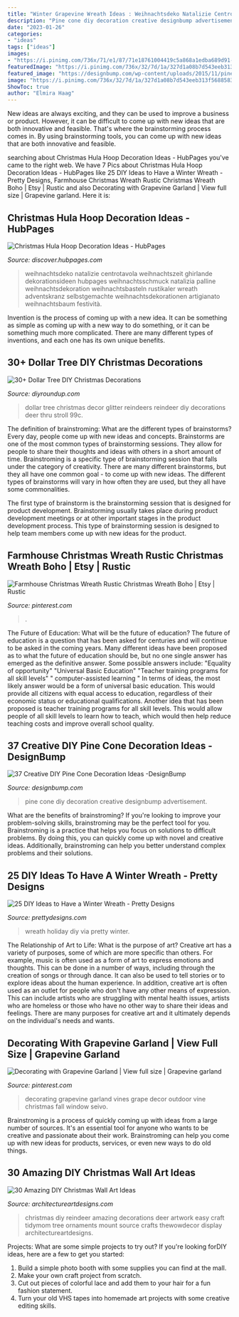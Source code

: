 ```yaml
---
title: "Winter Grapevine Wreath Ideas : Weihnachtsdeko Natalizie Centrotavola Weihnachtszeit Ghirlande Dekorationsideen Hubpages Weihnachtsschmuck Natalizia Palline Weihnachtsdekoration Weihnachtsbasteln Rustikaler Wreath Adventskranz Selbstgemachte Weihnachtsdekorationen Artigianato Weihnachtsbaum Festività"
description: "Pine cone diy decoration creative designbump advertisement"
date: "2023-01-26"
categories:
- "ideas"
tags: ["ideas"]
images:
- "https://i.pinimg.com/736x/71/e1/87/71e18761004419c5a868a1edba689d91--xmas-crafts-vines.jpg"
featuredImage: "https://i.pinimg.com/736x/32/7d/1a/327d1a08b7d543eeb313f5688583780c.jpg"
featured_image: "https://designbump.com/wp-content/uploads/2015/11/pine-crafts-fall-decor14.jpg"
image: "https://i.pinimg.com/736x/32/7d/1a/327d1a08b7d543eeb313f5688583780c.jpg"
ShowToc: true
author: "Elmira Haag"
---
```



New ideas are always exciting, and they can be used to improve a business or product. However, it can be difficult to come up with new ideas that are both innovative and feasible. That's where the brainstorming process comes in. By using brainstorming tools, you can come up with new ideas that are both innovative and feasible.

	

		
searching about Christmas Hula Hoop Decoration Ideas - HubPages you've came to the right web. We have 7 Pics about Christmas Hula Hoop Decoration Ideas - HubPages like 25 DIY Ideas to Have a Winter Wreath - Pretty Designs, Farmhouse Christmas Wreath Rustic Christmas Wreath Boho | Etsy | Rustic and also Decorating with Grapevine Garland | View full size | Grapevine garland. Here it is:
		
    
## Christmas Hula Hoop Decoration Ideas - HubPages

<img loading=lazy src="https://images.saymedia-content.com/.image/c_limit%2Ccs_srgb%2Cfl_progressive%2Cq_auto:good%2Cw_700/MTgwNjE4NDY0MDkwOTI0MTIw/christmas-hula-hoop-decoration-ideas.jpg" onerror="this.onerror=null;this.src='https://tse1.mm.bing.net/th?id=OIP.B59LVXYTvuP3INjDXFixQgHaJ8&amp;pid=15.1';" alt="Christmas Hula Hoop Decoration Ideas - HubPages">

_Source: discover.hubpages.com_

>weihnachtsdeko natalizie centrotavola weihnachtszeit ghirlande dekorationsideen hubpages weihnachtsschmuck natalizia palline weihnachtsdekoration weihnachtsbasteln rustikaler wreath adventskranz selbstgemachte weihnachtsdekorationen artigianato weihnachtsbaum festività. 

	

Invention is the process of coming up with a new idea. It can be something as simple as coming up with a new way to do something, or it can be something much more complicated. There are many different types of inventions, and each one has its own unique benefits.

    
## 30+ Dollar Tree DIY Christmas Decorations

<img loading=lazy src="http://diyroundup.com/wp-content/uploads/2016/11/Glitter-Reindeers.jpg" onerror="this.onerror=null;this.src='https://tse2.mm.bing.net/th?id=OIP.0bWd17Bhev-V6tPKVT_VrQHaFj&amp;pid=15.1';" alt="30+ Dollar Tree DIY Christmas Decorations">

_Source: diyroundup.com_

>dollar tree christmas decor glitter reindeers reindeer diy decorations deer thru stroll 99c. 

	

The definition of brainstroming: What are the different types of brainstorms?
Every day, people come up with new ideas and concepts. Brainstorms are one of the most common types of brainstorming sessions. They allow for people to share their thoughts and ideas with others in a short amount of time. Brainstroming is a specific type of brainstorming session that falls under the category of creativity. 
There are many different brainstorms, but they all have one common goal - to come up with new ideas. The different types of brainstorms will vary in how often they are used, but they all have some commonalities. 

The first type of brainstorm is the brainstorming session that is designed for product development. Brainstorming usually takes place during product development meetings or at other important stages in the product development process. This type of brainstorming session is designed to help team members come up with new ideas for the product.

    
## Farmhouse Christmas Wreath Rustic Christmas Wreath Boho | Etsy | Rustic

<img loading=lazy src="https://i.pinimg.com/736x/32/7d/1a/327d1a08b7d543eeb313f5688583780c.jpg" onerror="this.onerror=null;this.src='https://tse4.mm.bing.net/th?id=OIP.CbMzn9H672ne7FatyiOBLgHaJl&amp;pid=15.1';" alt="Farmhouse Christmas Wreath Rustic Christmas Wreath Boho | Etsy | Rustic">

_Source: pinterest.com_

>. 

	

The Future of Education: What will be the future of education?
The future of education is a question that has been asked for centuries and will continue to be asked in the coming years. Many different ideas have been proposed as to what the future of education should be, but no one single answer has emerged as the definitive answer. Some possible answers include: 
"Equality of opportunity" 
"Universal Basic Education" 
"Teacher training programs for all skill levels" 
" computer-assisted learning "
In terms of ideas, the most likely answer would be a form of universal basic education. This would provide all citizens with equal access to education, regardless of their economic status or educational qualifications. Another idea that has been proposed is teacher training programs for all skill levels. This would allow people of all skill levels to learn how to teach, which would then help reduce teaching costs and improve overall school quality.

    
## 37 Creative DIY Pine Cone Decoration Ideas -DesignBump

<img loading=lazy src="https://designbump.com/wp-content/uploads/2015/11/pine-crafts-fall-decor14.jpg" onerror="this.onerror=null;this.src='https://tse1.mm.bing.net/th?id=OIP.SmkWo3vGFFksj5BHrXYTmAHaLH&amp;pid=15.1';" alt="37 Creative DIY Pine Cone Decoration Ideas -DesignBump">

_Source: designbump.com_

>pine cone diy decoration creative designbump advertisement. 

	

What are the benefits of brainstroming?
If you're looking to improve your problem-solving skills, brainstroming may be the perfect tool for you. Brainstroming is a practice that helps you focus on solutions to difficult problems. By doing this, you can quickly come up with novel and creative ideas. Additionally, brainstroming can help you better understand complex problems and their solutions.

    
## 25 DIY Ideas To Have A Winter Wreath - Pretty Designs

<img loading=lazy src="http://www.prettydesigns.com/wp-content/uploads/2015/11/Holiday-Wreath.jpg" onerror="this.onerror=null;this.src='https://tse3.mm.bing.net/th?id=OIP.jK_6o3hTvEn-cy6hpe7bJwHaLG&amp;pid=15.1';" alt="25 DIY Ideas to Have a Winter Wreath - Pretty Designs">

_Source: prettydesigns.com_

>wreath holiday diy via pretty winter. 

	

The Relationship of Art to Life: What is the purpose of art?
Creative art has a variety of purposes, some of which are more specific than others. For example, music is often used as a form of art to express emotions and thoughts. This can be done in a number of ways, including through the creation of songs or through dance. It can also be used to tell stories or to explore ideas about the human experience. In addition, creative art is often used as an outlet for people who don't have any other means of expression. This can include artists who are struggling with mental health issues, artists who are homeless or those who have no other way to share their ideas and feelings. There are many purposes for creative art and it ultimately depends on the individual's needs and wants.

    
## Decorating With Grapevine Garland | View Full Size | Grapevine Garland

<img loading=lazy src="https://i.pinimg.com/736x/71/e1/87/71e18761004419c5a868a1edba689d91--xmas-crafts-vines.jpg" onerror="this.onerror=null;this.src='https://tse2.mm.bing.net/th?id=OIP.7u5GeHXiBNxp29uWazpeBwHaLG&amp;pid=15.1';" alt="Decorating with Grapevine Garland | View full size | Grapevine garland">

_Source: pinterest.com_

>decorating grapevine garland vines grape decor outdoor vine christmas fall window seivo. 

	

Brainstroming is a process of quickly coming up with ideas from a large number of sources. It's an essential tool for anyone who wants to be creative and passionate about their work. Brainstroming can help you come up with new ideas for products, services, or even new ways to do old things.

    
## 30 Amazing DIY Christmas Wall Art Ideas

<img loading=lazy src="http://www.architectureartdesigns.com/wp-content/uploads/2013/12/719.jpg" onerror="this.onerror=null;this.src='https://tse2.mm.bing.net/th?id=OIP.hr7e6WqYun2OZxicT5U-0AHaLL&amp;pid=15.1';" alt="30 Amazing DIY Christmas Wall Art Ideas">

_Source: architectureartdesigns.com_

>christmas diy reindeer amazing decorations deer artwork easy craft tidymom tree ornaments mount source crafts thewowdecor display architectureartdesigns. 

	

Projects: What are some simple projects to try out?
If you're looking forDIY ideas, here are a few to get you started: 
1. Build a simple photo booth with some supplies you can find at the mall.
2. Make your own craft project from scratch.
3. Cut out pieces of colorful lace and add them to your hair for a fun fashion statement. 
4. Turn your old VHS tapes into homemade art projects with some creative editing skills.

